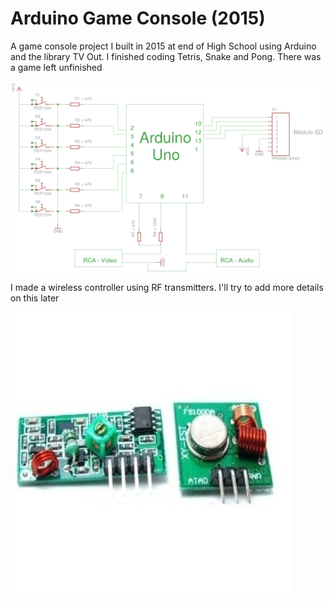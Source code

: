 # Arduino Game Console (2015)

A game console project I built in 2015 at end of High School using Arduino and the library TV Out. I finished coding Tetris, Snake and Pong. There was a game left unfinished

![The circuit](circuito1.png "Circuit Schermatics")

I made a wireless controller using RF transmitters. I'll try to add more details on this later

![The transmitters](TransmissorRF.jpg "The RF transmitter")

